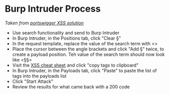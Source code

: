 # Burp Intruder Process

*Taken from [portswigger XSS solution](https://portswigger.net/web-security/cross-site-scripting/contexts/lab-html-context-with-most-tags-and-attributes-blocked)*

* Use search functionality and send to Burp Intruder
* In Burp Intruder, in the Positions tab, click "Clear §"
* In the request template, replace the value of the search term with <>
* Place the cursor between the angle brackets and click "Add §" twice, to create 
a payload position. Teh value of the search term should now look like <§§>
* Visit the [XSS cheat sheet](https://portswigger.net/web-security/cross-site-scripting/cheat-sheet) and click "copy tags to clipboard"
* In Burp Intruder, in the Payloads tab, click "Paste" to paste the list of tags into the payloads list
* Click "Start Attack"
* Review the results for what came back with a 200 code

